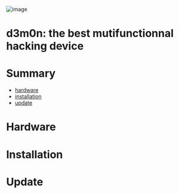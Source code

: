 ![image](https://user-images.githubusercontent.com/71982379/235346406-b9676648-b80b-40e0-bded-d0422d257047.png)



# d3m0n: the best mutifunctionnal hacking device

# Summary
 - [hardware](https://github.com/d3m0n-project/firmware#hardware)
 - [installation](https://github.com/d3m0n-project/firmware#installation)
 - [update](https://github.com/d3m0n-project/firmware#update)


# Hardware

# Installation

# Update


